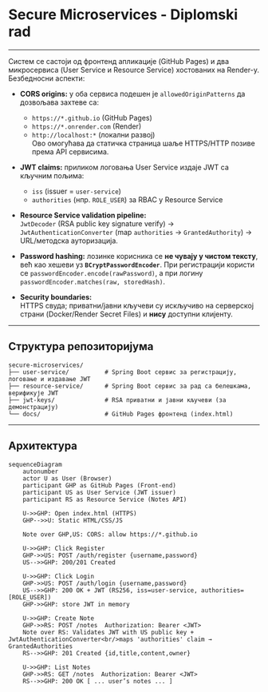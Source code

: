 # Secure Microservices - Diplomski rad

---
Систем се састоји од фронтенд апликације (GitHub Pages) и два микросервиса (User Service и Resource Service) хостованих на Render-у. Безбедносни аспекти:

- **CORS origins:** у оба сервиса подешен је `allowedOriginPatterns` да дозвољава захтеве са:
    - `https://*.github.io` (GitHub Pages)
    - `https://*.onrender.com` (Render)
    - `http://localhost:*` (локални развој)  
      Ово омогућава да статичка страница шаље HTTPS/HTTP позиве према API сервисима.

- **JWT claims:** приликом логовања User Service издаје JWT са кључним пољима:
    - `iss` (issuer = `user-service`)
    - `authorities` (нпр. `ROLE_USER`) за RBAC у Resource Service

- **Resource Service validation pipeline:**  
  `JwtDecoder` (RSA public key signature verify) → `JwtAuthenticationConverter` (map `authorities` → `GrantedAuthority`) → URL/методска ауторизација.

- **Password hashing:** лозинке корисника се **не чувају у чистом тексту**, већ као хешеви уз **`BCryptPasswordEncoder`**. При регистрацији користи се `passwordEncoder.encode(rawPassword)`, а при логину `passwordEncoder.matches(raw, storedHash)`. 

- **Security boundaries:**  
  HTTPS свуда; приватни/јавни кључеви су искључиво на серверској страни (Docker/Render Secret Files) и **нису** доступни клијенту.

---
## Структура репозиторијума

```
secure-microservices/
├── user-service/          # Spring Boot сервис за регистрацију, логовање и издавање JWT
├── resource-service/      # Spring Boot сервис за рад са белешкама, верификује JWT
├── jwt-keys/              # RSA приватни и јавни кључеви (за демонстрацију)
└── docs/                  # GitHub Pages фронтенд (index.html)
```
---
## Архитектура

```mermaid
sequenceDiagram
    autonumber
    actor U as User (Browser)
    participant GHP as GitHub Pages (Front-end)
    participant US as User Service (JWT issuer)
    participant RS as Resource Service (Notes API)

    U->>GHP: Open index.html (HTTPS)
    GHP-->>U: Static HTML/CSS/JS

    Note over GHP,US: CORS: allow https://*.github.io

    U->>GHP: Click Register
    GHP->>US: POST /auth/register {username,password}
    US-->>GHP: 200/201 Created

    U->>GHP: Click Login
    GHP->>US: POST /auth/login {username,password}
    US-->>GHP: 200 OK + JWT (RS256, iss=user-service, authorities=[ROLE_USER])
    GHP->>GHP: store JWT in memory

    U->>GHP: Create Note
    GHP->>RS: POST /notes  Authorization: Bearer <JWT>
    Note over RS: Validates JWT with US public key + JwtAuthenticationConverter<br/>maps 'authorities' claim → GrantedAuthorities
    RS-->>GHP: 201 Created {id,title,content,owner}

    U->>GHP: List Notes
    GHP->>RS: GET /notes  Authorization: Bearer <JWT>
    RS-->>GHP: 200 OK [ ... user’s notes ... ]
```

